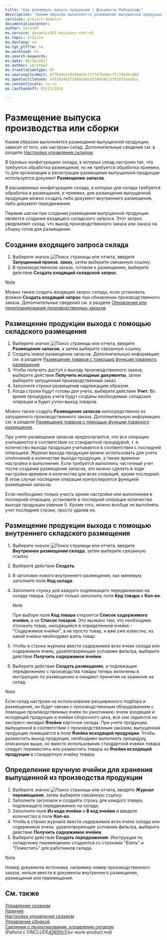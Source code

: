 ```yaml
---
title: "Как размещать выпуск продукции | Документы Майкрософт"
description: "Каким образом выполняется размещение выпущенной продукции, зависит от того, как настроен склад."
services: project-madeira
documentationcenter: 
author: SorenGP
ms.service: dynamics365-business-central
ms.topic: article
ms.devlang: na
ms.tgt_pltfrm: na
ms.workload: na
ms.search.keywords: 
ms.date: 08/16/2017
ms.author: sgroespe
ms.translationtype: HT
ms.sourcegitcommit: d7fb34e1c9428a64c71ff47be8bcff174649c00d
ms.openlocfilehash: a7918a962f3349c68cd7245e9b12f83975aee5ac
ms.contentlocale: ru-ru
ms.lasthandoff: 03/22/2018

---
```

# <a name="put-away-production-or-assembly-output"></a>Размещение выпуска производства или сборки
Каким образом выполняется размещение выпущенной продукции, зависит от того, как настроен склад. Дополнительные сведения см. в разделе [Настройка управления складом](warehouse-setup-warehouse.md).  

В базовых конфигурациях склада, в которых склад настроен так, что требуется обработка размещения, но не требуется обработка приемки, то для организации и регистрации размещения выпущенной продукции используется документ **Размещение запасов**.  

В расширенных конфигурациях склада, в которых для склада требуется обработка и размещения, и приемки, для размещения выпущенной продукции можно создать либо документ внутреннего размещения, либо документ передвижения.  

Первым шагом при создании размещения выпущенной продукции является создание входящего складского запроса. Этот запрос уведомляет склад, что выход производственного заказа или заказа на сборку готов для размещения.

## <a name="to-create-the-inbound-warehouse-request"></a>Создание входящего запроса склада  
1.  Выберите значок ![Поиск страницы или отчета](media/ui-search/search_small.png "Значок поиска страницы или отчета"), введите **Запущенный произв. заказ**, затем выберите связанную ссылку.  
2.  В производственном заказе, готовом к размещению, выберите действие **Создать входящий складской запрос**.  

> [!NOTE]  
>  Можно также создать входящий запрос склада, если установить флажок **Создать входящий запрос** при обновлении производственного заказа. Дополнительные сведения см. в разделе [Обновление или перепланирование производственных заказов](production-how-to-replan-refresh-production-orders.md).  

## <a name="to-put-output-away-with-an-inventory-put-away"></a>Размещение продукции выхода с помощью складского размещения  
1.  Выберите значок ![Поиск страницы или отчета](media/ui-search/search_small.png "Значок поиска страницы или отчета"), введите **Размещение запасов**, а затем выберите связанную ссылку.  
2.  Создать новое размещение запасов. Дополнительную информацию см. в разделе [Размещение товаров с помощью функции товарного размещения](warehouse-how-to-put-items-away-with-inventory-put-aways.md).
3.  Чтобы получить доступ к выходу производственного заказа, выберите действие **Получить исходные документы**, затем выберите запущенный производственный заказ.  
4.  Заполните строки размещения надлежащим образом.
5.  Когда строки будут готовы для учета, выберите действие **Учет**. Во время процедуры учета будут созданы необходимые складские операции и будет учтен выход товаров.  

Можно также создать **Размещение запасов** непосредственно из запущенного производственного заказа. Дополнительную информацию см. в разделе [Размещение товаров с помощью функции товарного размещения](warehouse-how-to-put-items-away-with-inventory-put-aways.md).  

При учете размещения запасов предполагается, что все операции учитываются в соответствии со стандартной процедурой, т. е. количество выхода продукции учитывается в соответствии с последней операцией. Журнал выхода продукции можно использовать для учета отклонений в количестве выхода продукции, а также времени настройки и выполнения. Если требуется выполнить частичный учет после создания размещения запасов, это можно сделать в ходе настройки времени и количества для всех операций, кроме последней. В этом случае последняя операция контролируется функцией размещения запасов.  

Если необходимо только учесть время настройки или выполнения в последней операции, установите в последней операции количество выхода продукции равным 0. Кроме того, можно вообще не выполнять учет последней строки, просто удалив ее.  

## <a name="to-put-output-away-with-a-warehouse-internal-put-away"></a>Размещение продукции выхода с помощью внутреннего складского размещения
1.  Выберите значок ![Поиск страницы или отчета](media/ui-search/search_small.png "Значок поиска страницы или отчета"), введите **Внутреннее размещение склада**, затем выберите связанную ссылку.  
2. Выберите действие **Создать**.
3. В заголовке нового внутреннего размещения, как минимум, заполните поле **Код склада**.  
4. Заполните строку для каждого подлежащего передвижению на складе товара. Следует только заполнить поля **Код товара** и **Кол-во**.  

    > [!NOTE]  
    >  При выборе поля **Код товара** откроется **Список содержимого ячейки**, а не **Список товаров**. Это вызвано тем, что необходимо отложить товар, находящийся в определенной ячейке - "Содержимое ячейки", а не просто товар, и вам уже известно, из какой ячейки необходимо взять товар.  

4.  Чтобы в строки журнала ввести содержимое всех ячеек склада или содержимое ячеек, удовлетворяющее условиям фильтра, выберите действие **Получить содержимое ячейки**.  
5.  Выберите действие **Создать размещение**, и подлежащие передвижению с производства товары теперь включены в инструкцию по размещению и ожидают принятия на хранение на склад.  

> [!NOTE]  
>  Если склад настроен на использование расширенного подбора и размещения, он будет связан с производственным оборудованием с помощью производственных ячеек по умолчанию: ячеек входящей и исходящей продукции и ячейки сборочного цеха, все они задаются на экспресс-вкладке **Ячейки** карточки склада. При учете продукции, выпущенной в соответствии с производственным заказом, выпущенная продукция помещается в поле **Ячейка исходящей продукции**. Чтобы разместить выход продукции, необходимо выполнить процедуру, описанную выше, но вместо использования стандартной ячейки товара следует переместить или разместить товары из **Ячейки исходящей продукции** в стандартную ячейку товара.  

## <a name="to-manually-specify-a-bin-to-store-items-from-production-output"></a>Определение вручную ячейки для хранения выпущенной из производства продукции  
1.  Выберите значок ![Поиск страницы или отчета](media/ui-search/search_small.png "Значок поиска страницы или отчета"), введите **Журнал перемещения**, затем выберите связанную ссылку.  
2.  Заполните заголовок и создайте строку для каждого товара, подлежащего передвижению на складе.  
3.  Заполните поля **Из кода ячейки** и **В код ячейки** и введите количество в поле **Кол-во**.  
4.  Чтобы в строки журнала ввести содержимое всех ячеек склада или содержимое ячеек, удовлетворяющее условиям фильтра, выберите действие **Получить содержимое ячейки**.  
5. Выберите действие **Создать передвижение**. Инструкции по складскому перемещению создаются со строками "Взять" и "Поместить" для работников склада.  

> [!NOTE]  
>  Номер документа-источника, например номер производственного заказа, нельзя ввести в документы внутреннего размещения, размещения или перемещения.  

## <a name="see-also"></a>См. также  
[Управление складом](warehouse-manage-warehouse.md)  
[Наличие](inventory-manage-inventory.md)  
[Настройка управления складом](warehouse-setup-warehouse.md)     
[Управление сборкой](assembly-assemble-items.md)    
[Сведения о проектировании: управление складом](design-details-warehouse-management.md)  
[Работа с [!INCLUDE[d365fin](includes/d365fin_md.md)]](ui-work-product.md)

